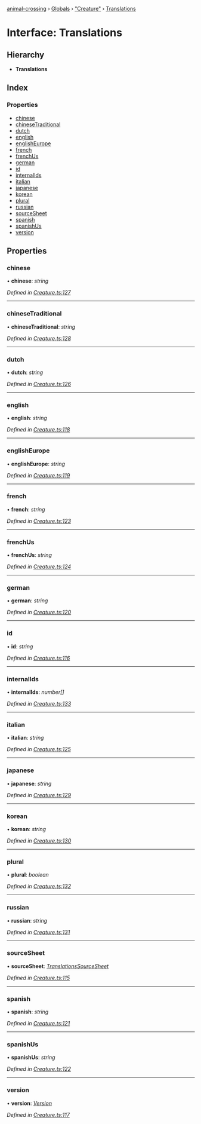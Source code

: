 [animal-crossing](../README.md) › [Globals](../globals.md) › ["Creature"](../modules/_creature_.md) › [Translations](_creature_.translations.md)

# Interface: Translations

## Hierarchy

* **Translations**

## Index

### Properties

* [chinese](_creature_.translations.md#chinese)
* [chineseTraditional](_creature_.translations.md#chinesetraditional)
* [dutch](_creature_.translations.md#dutch)
* [english](_creature_.translations.md#english)
* [englishEurope](_creature_.translations.md#englisheurope)
* [french](_creature_.translations.md#french)
* [frenchUs](_creature_.translations.md#frenchus)
* [german](_creature_.translations.md#german)
* [id](_creature_.translations.md#id)
* [internalIds](_creature_.translations.md#internalids)
* [italian](_creature_.translations.md#italian)
* [japanese](_creature_.translations.md#japanese)
* [korean](_creature_.translations.md#korean)
* [plural](_creature_.translations.md#plural)
* [russian](_creature_.translations.md#russian)
* [sourceSheet](_creature_.translations.md#sourcesheet)
* [spanish](_creature_.translations.md#spanish)
* [spanishUs](_creature_.translations.md#spanishus)
* [version](_creature_.translations.md#version)

## Properties

###  chinese

• **chinese**: *string*

*Defined in [Creature.ts:127](https://github.com/Norviah/animal-crossing/blob/2672d28/module/types/Creature.ts#L127)*

___

###  chineseTraditional

• **chineseTraditional**: *string*

*Defined in [Creature.ts:128](https://github.com/Norviah/animal-crossing/blob/2672d28/module/types/Creature.ts#L128)*

___

###  dutch

• **dutch**: *string*

*Defined in [Creature.ts:126](https://github.com/Norviah/animal-crossing/blob/2672d28/module/types/Creature.ts#L126)*

___

###  english

• **english**: *string*

*Defined in [Creature.ts:118](https://github.com/Norviah/animal-crossing/blob/2672d28/module/types/Creature.ts#L118)*

___

###  englishEurope

• **englishEurope**: *string*

*Defined in [Creature.ts:119](https://github.com/Norviah/animal-crossing/blob/2672d28/module/types/Creature.ts#L119)*

___

###  french

• **french**: *string*

*Defined in [Creature.ts:123](https://github.com/Norviah/animal-crossing/blob/2672d28/module/types/Creature.ts#L123)*

___

###  frenchUs

• **frenchUs**: *string*

*Defined in [Creature.ts:124](https://github.com/Norviah/animal-crossing/blob/2672d28/module/types/Creature.ts#L124)*

___

###  german

• **german**: *string*

*Defined in [Creature.ts:120](https://github.com/Norviah/animal-crossing/blob/2672d28/module/types/Creature.ts#L120)*

___

###  id

• **id**: *string*

*Defined in [Creature.ts:116](https://github.com/Norviah/animal-crossing/blob/2672d28/module/types/Creature.ts#L116)*

___

###  internalIds

• **internalIds**: *number[]*

*Defined in [Creature.ts:133](https://github.com/Norviah/animal-crossing/blob/2672d28/module/types/Creature.ts#L133)*

___

###  italian

• **italian**: *string*

*Defined in [Creature.ts:125](https://github.com/Norviah/animal-crossing/blob/2672d28/module/types/Creature.ts#L125)*

___

###  japanese

• **japanese**: *string*

*Defined in [Creature.ts:129](https://github.com/Norviah/animal-crossing/blob/2672d28/module/types/Creature.ts#L129)*

___

###  korean

• **korean**: *string*

*Defined in [Creature.ts:130](https://github.com/Norviah/animal-crossing/blob/2672d28/module/types/Creature.ts#L130)*

___

###  plural

• **plural**: *boolean*

*Defined in [Creature.ts:132](https://github.com/Norviah/animal-crossing/blob/2672d28/module/types/Creature.ts#L132)*

___

###  russian

• **russian**: *string*

*Defined in [Creature.ts:131](https://github.com/Norviah/animal-crossing/blob/2672d28/module/types/Creature.ts#L131)*

___

###  sourceSheet

• **sourceSheet**: *[TranslationsSourceSheet](../enums/_creature_.translationssourcesheet.md)*

*Defined in [Creature.ts:115](https://github.com/Norviah/animal-crossing/blob/2672d28/module/types/Creature.ts#L115)*

___

###  spanish

• **spanish**: *string*

*Defined in [Creature.ts:121](https://github.com/Norviah/animal-crossing/blob/2672d28/module/types/Creature.ts#L121)*

___

###  spanishUs

• **spanishUs**: *string*

*Defined in [Creature.ts:122](https://github.com/Norviah/animal-crossing/blob/2672d28/module/types/Creature.ts#L122)*

___

###  version

• **version**: *[Version](../enums/_creature_.version.md)*

*Defined in [Creature.ts:117](https://github.com/Norviah/animal-crossing/blob/2672d28/module/types/Creature.ts#L117)*
